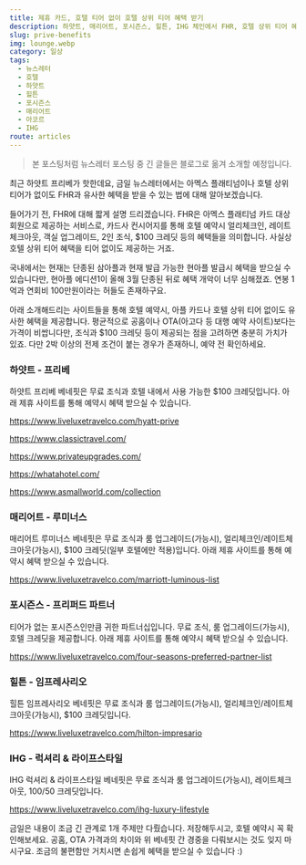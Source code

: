 ```yaml
---
title: 제휴 카드, 호텔 티어 없이 호텔 상위 티어 혜택 받기
description: 하얏트, 매리어트, 포시즌스, 힐튼, IHG 체인에서 FHR, 호텔 상위 티어 혜택 받기
slug: prive-benefits
img: lounge.webp
category: 일상
tags:
  - 뉴스레터
  - 호텔
  - 하얏트
  - 힐튼
  - 포시즌스
  - 매리어트
  - 아코르
  - IHG
route: articles
---
```


> 본 포스팅처럼 뉴스레터 포스팅 중 긴 글들은 블로그로 옮겨 소개할 예정입니다.

최근 하얏트 프리베가 핫한데요, 금일 뉴스레터에서는 아멕스 플래티넘이나 호텔 상위 티어가 없이도 FHR과 유사한 혜택을 받을 수 있는 법에 대해 알아보겠습니다.

들어가기 전, FHR에 대해 짧게 설명 드리겠습니다. FHR은 아멕스 플래티넘 카드 대상 회원으로 제공하는 서비스로, 카드사 컨시어지를 통해 호텔 예약시 얼리체크인, 레이트체크아웃, 객실 업그레이드, 2인 조식, $100 크레딧 등의 혜택들을 의미합니다. 사실상 호텔 상위 티어 혜택을 티어 없이도 제공하는 거죠.

국내에서는 현재는 단종된 삼아플과 현재 발급 가능한 현아플 발급시 혜택을 받으실 수 있습니다만, 현아플 에디션1이 올해 3월 단종된 뒤로 혜택 개악이 너무 심해졌죠. 연봉 1억과 연회비 100만원이라는 허들도 존재하구요. 

아래 소개해드리는 사이트들을 통해 호텔 예약시, 아플 카드나 호텔 상위 티어 없이도 유사한 혜택을 제공합니다. 평균적으로 공홈이나 OTA(아고다 등 대행 예약 사이트)보다는 가격이 비쌉니다만, 조식과 $100 크레딧 등이 제공되는 점을 고려하면 충분히 가치가 있죠. 다만 2박 이상의 전제 조건이 붙는 경우가 존재하니, 예약 전 확인하세요.

### 하얏트 - 프리베

하얏트 프리베 베네핏은 무료 조식과 호텔 내에서 사용 가능한 $100 크레딧입니다. 아래 제휴 사이트를 통해 예약시 혜택 받으실 수 있습니다.

https://www.liveluxetravelco.com/hyatt-prive

https://www.classictravel.com/

https://www.privateupgrades.com/

https://whatahotel.com/

https://www.asmallworld.com/collection

### 매리어트 - 루미너스

매리어트 루미너스 베네핏은 무료 조식과 룸 업그레이드(가능시), 얼리체크인/레이트체크아웃(가능시), $100 크레딧(일부 호텔에만 적용)입니다. 아래 제휴 사이트를 통해 예약시 혜택 받으실 수 있습니다.

https://www.liveluxetravelco.com/marriott-luminous-list

### 포시즌스 - 프리퍼드 파트너

티어가 없는 포시즌스인만큼 귀한 파트너십입니다. 무료 조식, 룸 업그레이드(가능시), 호텔 크레딧을 제공합니다. 아래 제휴 사이트를 통해 예약시 혜택 받으실 수 있습니다.

https://www.liveluxetravelco.com/four-seasons-preferred-partner-list

### 힐튼 - 임프레사리오

힐튼 임프레사리오 베네핏은 무료 조식과 룸 업그레이드(가능시), 얼리체크인/레이트체크아웃(가능시), $100 크레딧입니다.

https://www.liveluxetravelco.com/hilton-impresario

### IHG - 럭셔리 & 라이프스타일

IHG 럭셔리 & 라이프스타일 베네핏은 무료 조식과 룸 업그레이드(가능시), 레이트체크아웃, $100/$50 크레딧입니다.

https://www.liveluxetravelco.com/ihg-luxury-lifestyle

금일은 내용이 조금 긴 관계로 1개 주제만 다뤘습니다. 저장해두시고, 호텔 예약시 꼭 확인해보세요. 공홈, OTA 가격과의 차이와 위 베네핏 간 경중을 다뤄보시는 것도 잊지 마시구요. 조금의 불편함만 거치시면 손쉽게 혜택을 받으실 수 있습니다 :)